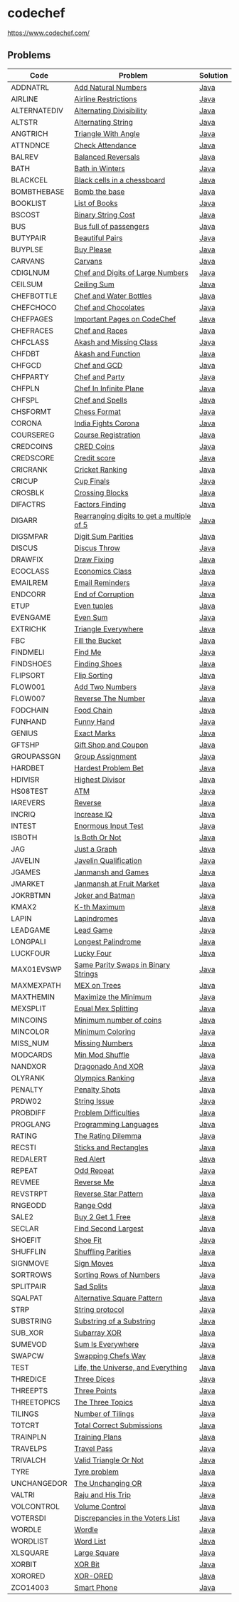 # codechef
https://www.codechef.com/

## Problems

<!-- @BEGIN:Problems@ -->
| Code | Problem | Solution |
| --- | --- | --- |
| ADDNATRL | [Add Natural Numbers](https://www.codechef.com/CCSTART2/problems/ADDNATRL) | [Java](src/main/java/com/github/pareronia/codechef/addnatrl/AddNaturalNumbers.java) |
| AIRLINE | [Airline Restrictions](https://www.codechef.com/SEPT21C/problems/AIRLINE) | [Java](src/main/java/com/github/pareronia/codechef/airline/AirlineRestrictions.java) |
| ALTERNATEDIV | [Alternating Divisibility](https://www.codechef.com/COOK139C/problems/ALTERNATEDIV) | [Java](src/main/java/com/github/pareronia/codechef/alternatediv/AlternatingDivisibility.java) |
| ALTSTR | [Alternating String](https://www.codechef.com/START31C/problems/ALTSTR) | [Java](src/main/java/com/github/pareronia/codechef/altstr/AlternatingString.java) |
| ANGTRICH | [Triangle With Angle](https://www.codechef.com/CCSTART2/problems/ANGTRICH) | [Java](src/main/java/com/github/pareronia/codechef/angtrich/TriangleWithAngle.java) |
| ATTNDNCE | [Check Attendance](https://www.codechef.com/CDIV2022/problems/ATTNDNCE) | [Java](src/main/java/com/github/pareronia/codechef/attndnce/CheckAttendance.java) |
| BALREV | [Balanced Reversals](https://www.codechef.com/START30C/problems/BALREV) | [Java](src/main/java/com/github/pareronia/codechef/balrev/BalancedReversals.java) |
| BATH | [Bath in Winters](https://www.codechef.com/MARCH221C/problems/BATH) | [Java](src/main/java/com/github/pareronia/codechef/bath/BathInWinters.java) |
| BLACKCEL | [Black cells in a chessboard](https://www.codechef.com/problems/BLACKCEL) | [Java](src/main/java/com/github/pareronia/codechef/blackcel/BlackCellsInAChessboard.java) |
| BOMBTHEBASE | [Bomb the base](https://www.codechef.com/START29D/problems/BOMBTHEBASE) | [Java](src/main/java/com/github/pareronia/codechef/bombthebase/BombTheBase.java) |
| BOOKLIST | [List of Books](https://www.codechef.com/IARCSJUD/problems/BOOKLIST) | [Java](src/main/java/com/github/pareronia/codechef/booklist/ListOfBooks.java) |
| BSCOST | [Binary String Cost](https://www.codechef.com/START32B/problems/BSCOST) | [Java](src/main/java/com/github/pareronia/codechef/bscost/BinaryStringCost.java) |
| BUS | [Bus full of passengers](https://www.codechef.com/problems/BUS) | [Java](src/main/java/com/github/pareronia/codechef/bus/BusFullOfPassengers.java) |
| BUTYPAIR | [Beautiful Pairs](https://www.codechef.com/LTIME98C/problems/BUTYPAIR) | [Java](src/main/java/com/github/pareronia/codechef/butypair/BeautifulPairs.java) |
| BUYPLSE | [Buy Please](https://www.codechef.com/CCSTART2/problems/BUYPLSE) | [Java](src/main/java/com/github/pareronia/codechef/buyplse/BuyPlease.java) |
| CARVANS | [Carvans](https://www.codechef.com/LRNDSA01/problems/CARVANS) | [Java](src/main/java/com/github/pareronia/codechef/carvans/Carvans.java) |
| CDIGLNUM | [Chef and Digits of Large Numbers](https://www.codechef.com/problems/CDIGLNUM) | [Java](src/main/java/com/github/pareronia/codechef/cdiglnum/ChefAndDigitsOfLargeNumbers.java) |
| CEILSUM | [Ceiling Sum](https://www.codechef.com/problems/CEILSUM) | [Java](src/main/java/com/github/pareronia/codechef/ceilsum/Main.java) |
| CHEFBOTTLE | [Chef and Water Bottles](https://www.codechef.com/START30C/problems/CHEFBOTTLE) | [Java](src/main/java/com/github/pareronia/codechef/chefbottle/ChefAndWaterBottles.java) |
| CHEFCHOCO | [Chef and Chocolates](https://www.codechef.com/START30C/problems/CHEFCHOCO) | [Java](src/main/java/com/github/pareronia/codechef/chefchoco/ChefAndChocolates.java) |
| CHEFPAGES | [Important Pages on CodeChef](https://www.codechef.com/COOK140C/problems/CHEFPAGES) | [Java](src/main/java/com/github/pareronia/codechef/chefpages/ImportantPagesOnCodeChef.java) |
| CHEFRACES | [Chef and Races](https://www.codechef.com/MARCH222C/problems/CHEFRACES) | [Java](src/main/java/com/github/pareronia/codechef/chefraces/ChefAndRaces.java) |
| CHFCLASS | [Akash and Missing Class](https://www.codechef.com/MARCH221C/problems/CHFCLASS) | [Java](src/main/java/com/github/pareronia/codechef/chfclass/AkashAndMissingClass.java) |
| CHFDBT | [Akash and Function](https://www.codechef.com/MARCH221C/problems/CHFDBT) | [Java](src/main/java/com/github/pareronia/codechef/chfdbt/AkashAndFunction.java) |
| CHFGCD | [Chef and GCD](https://www.codechef.com/problems/CHFGCD) | [Java](src/main/java/com/github/pareronia/codechef/chfgcd/ChefAndGCD.java) |
| CHFPARTY | [Chef and Party](https://www.codechef.com/problems/CHFPARTY) | [Java](src/main/java/com/github/pareronia/codechef/chfparty/ChefAndParty.java) |
| CHFPLN | [Chef In Infinite Plane](https://www.codechef.com/problems/CHFPLN) | [Java](src/main/java/com/github/pareronia/codechef/chfpln/ChefInInfinitePlain.java) |
| CHFSPL | [Chef and Spells](https://www.codechef.com/LTIME98C/problems/CHFSPL) | [Java](src/main/java/com/github/pareronia/codechef/chfspl/ChefAndSpells.java) |
| CHSFORMT | [Chess Format](https://www.codechef.com/problems/CHSFORMT) | [Java](src/main/java/com/github/pareronia/codechef/chsformt/Main.java) |
| CORONA | [India Fights Corona](https://www.codechef.com/problems/CORONA) | [Java](src/main/java/com/github/pareronia/codechef/corona/IndiaFightsCorona.java) |
| COURSEREG | [Course Registration](https://www.codechef.com/START32B/problems/COURSEREG) | [Java](src/main/java/com/github/pareronia/codechef/coursereg/CourseRegistration.java) |
| CREDCOINS | [CRED Coins](https://www.codechef.com/LTIME106C/problems/CREDCOINS) | [Java](src/main/java/com/github/pareronia/codechef/credcoins/CREDCoins.java) |
| CREDSCORE | [Credit score](https://www.codechef.com/LTIME106C/problems/CREDSCORE) | [Java](src/main/java/com/github/pareronia/codechef/credscore/CreditScore.java) |
| CRICRANK | [Cricket Ranking](https://www.codechef.com/START6C/problems/CRICRANK) | [Java](src/main/java/com/github/pareronia/codechef/cricrank/Main.java) |
| CRICUP | [Cup Finals](https://www.codechef.com/START31C/problems/CRICUP) | [Java](src/main/java/com/github/pareronia/codechef/cricup/CupFinals.java) |
| CROSBLK | [Crossing Blocks](https://www.codechef.com/problems/CROSBLK) | [Java](src/main/java/com/github/pareronia/codechef/crosblk/CrossingBlocks.java) |
| DIFACTRS | [Factors Finding](https://www.codechef.com/CCSTART2/problems/DIFACTRS) | [Java](src/main/java/com/github/pareronia/codechef/difactrs/FactorsFinding.java) |
| DIGARR | [Rearranging digits to get a multiple of 5](https://www.codechef.com/COOK140C/problems/DIGARR) | [Java](src/main/java/com/github/pareronia/codechef/digarr/RearrangingDigitsToGetAMultipleOf5.java) |
| DIGSMPAR | [Digit Sum Parities](https://www.codechef.com/COOK140C/problems/DIGSMPAR) | [Java](src/main/java/com/github/pareronia/codechef/digsmpar/DigitSumParities.java) |
| DISCUS | [Discus Throw](https://www.codechef.com/MARCH221C/problems/DISCUS) | [Java](src/main/java/com/github/pareronia/codechef/discus/DiscusThrow.java) |
| DRAWFIX | [Draw Fixing](https://www.codechef.com/IARCSJUD/problems/DRAWFIX) | [Java](src/main/java/com/github/pareronia/codechef/drawfix/DrawFixing.java) |
| ECOCLASS | [Economics Class](https://www.codechef.com/START31C/problems/ECOCLASS) | [Java](src/main/java/com/github/pareronia/codechef/ecoclass/EconomicsClass.java) |
| EMAILREM | [Email Reminders](https://www.codechef.com/COOK140C/problems/EMAILREM) | [Java](src/main/java/com/github/pareronia/codechef/emailrem/EmailReminders.java) |
| ENDCORR | [End of Corruption](https://www.codechef.com/IARCSJUD/problems/ENDCORR) | [Java](src/main/java/com/github/pareronia/codechef/endcorr/EndOfCorruption.java) |
| ETUP | [Even tuples](https://www.codechef.com/START6C/problems/ETUP) | [Java](src/main/java/com/github/pareronia/codechef/etup/Main.java) |
| EVENGAME | [Even Sum](https://www.codechef.com/problems/EVENGAME) | [Java](src/main/java/com/github/pareronia/codechef/evengame/EvenSum.java) |
| EXTRICHK | [Triangle Everywhere](https://www.codechef.com/CCSTART2/problems/EXTRICHK) | [Java](src/main/java/com/github/pareronia/codechef/extrichk/TriangleEverywhere.java) |
| FBC | [Fill the Bucket](https://www.codechef.com/START29D/problems/FBC) | [Java](src/main/java/com/github/pareronia/codechef/fbc/FillTheBucket.java) |
| FINDMELI | [Find Me](https://www.codechef.com/CCSTART2/problems/FINDMELI) | [Java](src/main/java/com/github/pareronia/codechef/findmeli/FindMe.java) |
| FINDSHOES | [Finding Shoes](https://www.codechef.com/START32B/problems/FINDSHOES) | [Java](src/main/java/com/github/pareronia/codechef/findshoes/FindingShoes.java) |
| FLIPSORT | [Flip Sorting](https://www.codechef.com/START32B/problems/FLIPSORT) | [Java](src/main/java/com/github/pareronia/codechef/flipsort/FlipSorting.java) |
| FLOW001 | [Add Two Numbers](https://www.codechef.com/problems/FLOW001) | [Java](src/main/java/com/github/pareronia/codechef/flow001/AddTwoNumbers.java) |
| FLOW007 | [Reverse The Number](https://www.codechef.com/LRNDSA01/problems/FLOW007) | [Java](src/main/java/com/github/pareronia/codechef/flow007/ReverseTheNumber.java) |
| FODCHAIN | [Food Chain](https://www.codechef.com/problems/FODCHAIN) | [Java](src/main/java/com/github/pareronia/codechef/fodchain/Main.java) |
| FUNHAND | [Funny Hand](https://www.codechef.com/COOK140C/problems/FUNHAND) | [Java](src/main/java/com/github/pareronia/codechef/funhand/FunnyHand.java) |
| GENIUS | [Exact Marks](https://www.codechef.com/MARCH221C/problems/GENIUS) | [Java](src/main/java/com/github/pareronia/codechef/genius/ExactMarks.java) |
| GFTSHP | [Gift Shop and Coupon](https://www.codechef.com/START30C/problems/GFTSHP) | [Java](src/main/java/com/github/pareronia/codechef/gftshp/GiftShopAndCoupon.java) |
| GROUPASSGN | [Group Assignment](https://www.codechef.com/START31C/problems/GROUPASSGN) | [Java](src/main/java/com/github/pareronia/codechef/groupassgn/GroupAssignment.java) |
| HARDBET | [Hardest Problem Bet](https://www.codechef.com/problems/HARDBET) | [Java](src/main/java/com/github/pareronia/codechef/hardbet/HardestProblemBet.java) |
| HDIVISR | [Highest Divisor](https://www.codechef.com/problems/HDIVISR) | [Java](src/main/java/com/github/pareronia/codechef/hdivisr/HighestDivisor.java) |
| HS08TEST | [ATM](https://www.codechef.com/problems/HS08TEST) | [Java](src/main/java/com/github/pareronia/codechef/hs08test/ATM.java) |
| IAREVERS | [Reverse](https://www.codechef.com/IARCSJUD/problems/IAREVERS) | [Java](src/main/java/com/github/pareronia/codechef/iarevers/Reverse.java) |
| INCRIQ | [Increase IQ](https://www.codechef.com/MARCH222C/problems/INCRIQ) | [Java](src/main/java/com/github/pareronia/codechef/incriq/IncreaseIQ.java) |
| INTEST | [Enormous Input Test](https://www.codechef.com/problems/INTEST) | [Java](src/main/java/com/github/pareronia/codechef/intest/EnormousInputTest.java) |
| ISBOTH | [Is Both Or Not](https://www.codechef.com/CCSTART2/problems/ISBOTH) | [Java](src/main/java/com/github/pareronia/codechef/isboth/IsBothOrNot.java) |
| JAG | [Just a Graph](https://www.codechef.com/problems/JAG) | [Java](src/main/java/com/github/pareronia/codechef/jag/JustAGraph.java) |
| JAVELIN | [Javelin Qualification](https://www.codechef.com/problems/JAVELIN) | [Java](src/main/java/com/github/pareronia/codechef/javelin/JavelinQualification.java) |
| JGAMES | [Janmansh and Games](https://www.codechef.com/COOK139C/problems/JGAMES) | [Java](src/main/java/com/github/pareronia/codechef/jgames/JanmanshAndGames.java) |
| JMARKET | [Janmansh at Fruit Market](https://www.codechef.com/COOK139C/problems/JMARKET) | [Java](src/main/java/com/github/pareronia/codechef/jmarket/JanmanshAtFruitMarket.java) |
| JOKRBTMN | [Joker and Batman](https://www.codechef.com/START6C/problems/JOKRBTMN) | [Java](src/main/java/com/github/pareronia/codechef/jokrbtmn/Main.java) |
| KMAX2 | [K-th Maximum](https://www.codechef.com/problems/KMAX2) | [Java](src/main/java/com/github/pareronia/codechef/kmax2/KThMaximum.java) |
| LAPIN | [Lapindromes](https://www.codechef.com/LRNDSA01/problems/LAPIN) | [Java](src/main/java/com/github/pareronia/codechef/lapin/Lapindromes.java) |
| LEADGAME | [Lead Game](https://www.codechef.com/IARCSJUD/problems/LEADGAME) | [Java](src/main/java/com/github/pareronia/codechef/leadgame/LeadGame.java) |
| LONGPALI | [Longest Palindrome](https://www.codechef.com/IARCSJUD/problems/LONGPALI) | [Java](src/main/java/com/github/pareronia/codechef/longpali/LongestPalindrome.java) |
| LUCKFOUR | [Lucky Four](https://www.codechef.com/problems/LUCKFOUR) | [Java](src/main/java/com/github/pareronia/codechef/luckfour/LuckyFour.java) |
| MAX01EVSWP | [Same Parity Swaps in Binary Strings](https://www.codechef.com/MARCH222C/problems/MAX01EVSWP) | [Java](src/main/java/com/github/pareronia/codechef/max01evswp/SameParitySwapsInBinaryStrings.java) |
| MAXMEXPATH | [MEX on Trees](https://www.codechef.com/MARCH221C/problems/MAXMEXPATH) | [Java](src/main/java/com/github/pareronia/codechef/maxmexpath/MEXOnTrees.java) |
| MAXTHEMIN | [Maximize the Minimum](https://www.codechef.com/START32B/problems/MAXTHEMIN) | [Java](src/main/java/com/github/pareronia/codechef/maxthemin/MaximizeTheMinimum.java) |
| MEXSPLIT | [Equal Mex Splitting](https://www.codechef.com/problems/MEXSPLIT) | [Java](src/main/java/com/github/pareronia/codechef/mexsplit/EqualMexSplitting.java) |
| MINCOINS | [Minimum number of coins](https://www.codechef.com/LTIME106C/problems/MINCOINS) | [Java](src/main/java/com/github/pareronia/codechef/mincoins/MinimumNumberOfCoins.java) |
| MINCOLOR | [Minimum Coloring](https://www.codechef.com/START30C/problems/MINCOLOR) | [Java](src/main/java/com/github/pareronia/codechef/mincolor/MinimumColoring.java) |
| MISS_NUM | [Missing Numbers](https://www.codechef.com/MARCH222C/problems/MISS_NUM) | [Java](src/main/java/com/github/pareronia/codechef/miss_num/MissingNumbers.java) |
| MODCARDS | [Min Mod Shuffle](https://www.codechef.com/CDIV2022/problems/MODCARDS) | [Java](src/main/java/com/github/pareronia/codechef/modcards/MinModShuffle.java) |
| NANDXOR | [Dragonado And XOR](https://www.codechef.com/COOK139C/problems/NANDXOR) | [Java](src/main/java/com/github/pareronia/codechef/nandxor/DragonadoAndXOR.java) |
| OLYRANK | [Olympics Ranking](https://www.codechef.com/problems/OLYRANK) | [Java](src/main/java/com/github/pareronia/codechef/olyrank/OlympicsRanking.java) |
| PENALTY | [Penalty Shots](https://www.codechef.com/problems/PENALTY) | [Java](src/main/java/com/github/pareronia/codechef/penalty/PenaltyShots.java) |
| PRDW02 | [String Issue](https://www.codechef.com/PRWC2022/problems/PRDW02) | [Java](src/main/java/com/github/pareronia/codechef/prdw02/StringIssue.java) |
| PROBDIFF | [Problem Difficulties](https://www.codechef.com/problems/PROBDIFF) | [Java](src/main/java/com/github/pareronia/codechef/probdiff/ProblemDifficulties.java) |
| PROGLANG | [Programming Languages](https://www.codechef.com/problems/PROGLANG) | [Java](src/main/java/com/github/pareronia/codechef/proglang/ProgrammingLanguages.java) |
| RATING | [The Rating Dilemma](https://www.codechef.com/MARCH222C/problems/RATING) | [Java](src/main/java/com/github/pareronia/codechef/rating/TheRatingDilemma.java) |
| RECSTI | [Sticks and Rectangles](https://www.codechef.com/COOK140C/problems/RECSTI) | [Java](src/main/java/com/github/pareronia/codechef/recsti/SticksAndRectangles.java) |
| REDALERT | [Red Alert](https://www.codechef.com/LTIME98C/problems/REDALERT) | [Java](src/main/java/com/github/pareronia/codechef/redalert/RedAlert.java) |
| REPEAT | [Odd Repeat](https://www.codechef.com/problems/REPEAT) | [Java](src/main/java/com/github/pareronia/codechef/repeat/OddRepeat.java) |
| REVMEE | [Reverse Me](https://www.codechef.com/CCSTART2/problems/REVMEE) | [Java](src/main/java/com/github/pareronia/codechef/revmee/ReverseMe.java) |
| REVSTRPT | [Reverse Star Pattern](https://www.codechef.com/CCSTART2/problems/REVSTRPT) | [Java](src/main/java/com/github/pareronia/codechef/revstrpt/ReverseStarPattern.java) |
| RNGEODD | [Range Odd](https://www.codechef.com/CCSTART2/problems/RNGEODD) | [Java](src/main/java/com/github/pareronia/codechef/rngeodd/RangeOdd.java) |
| SALE2 | [Buy 2 Get 1 Free](https://www.codechef.com/LTIME106C/problems/SALE2) | [Java](src/main/java/com/github/pareronia/codechef/sale2/Buy2Get1Free.java) |
| SECLAR | [Find Second Largest](https://www.codechef.com/CCSTART2/problems/SECLAR) | [Java](src/main/java/com/github/pareronia/codechef/seclar/FindSecondLargest.java) |
| SHOEFIT | [Shoe Fit](https://www.codechef.com/problems/SHOEFIT) | [Java](src/main/java/com/github/pareronia/codechef/shoefit/ShoeFit.java) |
| SHUFFLIN | [Shuffling Parities](https://www.codechef.com/SEPT21C/problems/SHUFFLIN) | [Java](src/main/java/com/github/pareronia/codechef/shufflin/ShufflingParities.java) |
| SIGNMOVE | [Sign Moves](https://www.codechef.com/START31C/problems/SIGNMOVE) | [Java](src/main/java/com/github/pareronia/codechef/signmove/SignMoves.java) |
| SORTROWS | [Sorting Rows of Numbers](https://www.codechef.com/IARCSJUD/problems/SORTROWS) | [Java](src/main/java/com/github/pareronia/codechef/sortrows/SortingRowsOfNumbers.java) |
| SPLITPAIR | [Sad Splits](https://www.codechef.com/LTIME106C/problems/SPLITPAIR) | [Java](src/main/java/com/github/pareronia/codechef/splitpair/SadSplits.java) |
| SQALPAT | [Alternative Square Pattern](https://www.codechef.com/CCSTART2/problems/SQALPAT) | [Java](src/main/java/com/github/pareronia/codechef/sqalpat/AlternativeSquarePattern.java) |
| STRP | [String protocol](https://www.codechef.com/START29D/problems/STRP) | [Java](src/main/java/com/github/pareronia/codechef/strp/StringProtocol.java) |
| SUBSTRING | [Substring of a Substring](https://www.codechef.com/MARCH221C/problems/SUBSTRING) | [Java](src/main/java/com/github/pareronia/codechef/substring/SubstringOfASubstring.java) |
| SUB_XOR | [Subarray XOR](https://www.codechef.com/MARCH221C/problems/SUB_XOR) | [Java](src/main/java/com/github/pareronia/codechef/sub_xor/SubarrayXOR.java) |
| SUMEVOD | [Sum Is Everywhere](https://www.codechef.com/CCSTART2/problems/SUMEVOD) | [Java](src/main/java/com/github/pareronia/codechef/sumevod/SumIsEverywhere.java) |
| SWAPCW | [Swapping Chefs Way](https://www.codechef.com/START30C/problems/SWAPCW) | [Java](src/main/java/com/github/pareronia/codechef/swapcw/SwappingChefsWay.java) |
| TEST | [Life, the Universe, and Everything](https://www.codechef.com/LRNDSA01/problems/TEST) | [Java](src/main/java/com/github/pareronia/codechef/test/LifeTheUniverseAndEverything.java) |
| THREDICE | [Three Dices](https://www.codechef.com/START6C/problems/THREDICE) | [Java](src/main/java/com/github/pareronia/codechef/thredice/Main.java) |
| THREEPTS | [Three Points](https://www.codechef.com/problems/THREEPTS) | [Java](src/main/java/com/github/pareronia/codechef/threepts/ThreePoints.java) |
| THREETOPICS | [The Three Topics](https://www.codechef.com/MARCH222C/problems/THREETOPICS) | [Java](src/main/java/com/github/pareronia/codechef/threetopics/TheThreeTopics.java) |
| TILINGS | [Number of Tilings](https://www.codechef.com/IARCSJUD/problems/TILINGS) | [Java](src/main/java/com/github/pareronia/codechef/tilings/NumberOfTilings.java) |
| TOTCRT | [Total Correct Submissions](https://www.codechef.com/problems/TOTCRT) | [Java](src/main/java/com/github/pareronia/codechef/totcrt/Main.java) |
| TRAINPLN | [Training Plans](https://www.codechef.com/START32B/problems/TRAINPLN) | [Java](src/main/java/com/github/pareronia/codechef/trainpln/TrainingPlans.java) |
| TRAVELPS | [Travel Pass](https://www.codechef.com/SEPT21C/problems/TRAVELPS) | [Java](src/main/java/com/github/pareronia/codechef/travelps/TravelPass.java) |
| TRIVALCH | [Valid Triangle Or Not](https://www.codechef.com/CCSTART2/problems/TRIVALCH) | [Java](src/main/java/com/github/pareronia/codechef/trivalch/ValidTriangleOrNot.java) |
| TYRE | [Tyre problem](https://www.codechef.com/START29D/problems/TYRE) | [Java](src/main/java/com/github/pareronia/codechef/tyre/TyreProblem.java) |
| UNCHANGEDOR | [The Unchanging OR](https://www.codechef.com/START31C/problems/UNCHANGEDOR) | [Java](src/main/java/com/github/pareronia/codechef/unchangedor/TheUnchangingOR.java) |
| VALTRI | [Raju and His Trip](https://www.codechef.com/CCSTART2/problems/VALTRI) | [Java](src/main/java/com/github/pareronia/codechef/valtri/RajuAndHisTrip.java) |
| VOLCONTROL | [Volume Control](https://www.codechef.com/START32B/problems/VOLCONTROL) | [Java](src/main/java/com/github/pareronia/codechef/volcontrol/VolumeControl.java) |
| VOTERSDI | [Discrepancies in the Voters List](https://www.codechef.com/IARCSJUD/problems/VOTERSDI) | [Java](src/main/java/com/github/pareronia/codechef/votersdi/DiscrepanciesInTheVotersList.java) |
| WORDLE | [Wordle](https://www.codechef.com/MARCH221C/problems/WORDLE) | [Java](src/main/java/com/github/pareronia/codechef/wordle/Wordle.java) |
| WORDLIST | [Word List](https://www.codechef.com/IARCSJUD/problems/WORDLIST) | [Java](src/main/java/com/github/pareronia/codechef/wordlist/WordList.java) |
| XLSQUARE | [Large Square](https://www.codechef.com/problems/XLSQUARE) | [Java](src/main/java/com/github/pareronia/codechef/xlsquare/LargeSquare.java) |
| XORBIT | [XOR Bit](https://www.codechef.com/CDIV2022/problems/XORBIT) | [Java](src/main/java/com/github/pareronia/codechef/xorbit/XORBit.java) |
| XORORED | [XOR-ORED](https://www.codechef.com/problems/XORORED) | [Java](src/main/java/com/github/pareronia/codechef/xorored/XorOred.java) |
| ZCO14003 | [Smart Phone](https://www.codechef.com/LRNDSA01/problems/ZCO14003) | [Java](src/main/java/com/github/pareronia/codechef/zco14003/SmartPhone.java) |
<!-- @END:Problems@ -->
